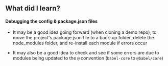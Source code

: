 #

## What did I learn?

#### Debugging the config & package.json files

- It may be a good idea going forward (when cloning a demo repo), to move the project's package.json file to a back-up folder, delete the node_modules folder, and re-install each module if errors occur

- It may also be a good idea to check and see if some errors are due to modules being updated to the `@` convention (`babel-core` to `@babel/core`)
